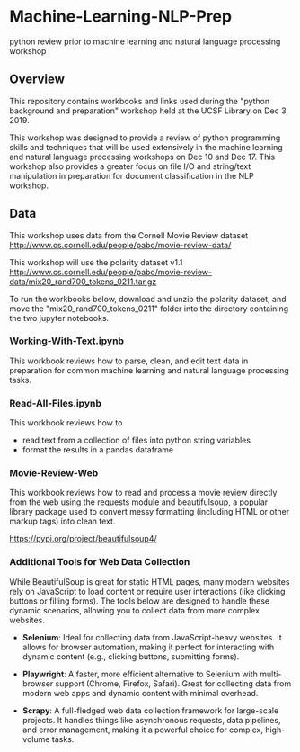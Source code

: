 # Machine-Learning-NLP-Prep

python review prior to machine learning and natural language processing workshop

## Overview

This repository contains workbooks and links used during the "python background and preparation" workshop held at the UCSF Library on Dec 3, 2019. 

This workshop was designed to provide a review of python programming skills and techniques that will be used extensively in the machine learning and natural language processing workshops on Dec 10 and Dec 17. This workshop also provides a greater focus on file I/O and string/text manipulation in preparation for document classification in the NLP workshop.

## Data

This workshop uses data from the Cornell Movie Review dataset http://www.cs.cornell.edu/people/pabo/movie-review-data/

This workshop will use the polarity dataset v1.1 http://www.cs.cornell.edu/people/pabo/movie-review-data/mix20_rand700_tokens_0211.tar.gz

To run the workbooks below, download and unzip the polarity dataset, and move the "mix20_rand700_tokens_0211" folder into the directory containing the two jupyter notebooks.

### Working-With-Text.ipynb

This workbook reviews how to parse, clean, and edit text data in preparation for common machine learning and natural language processing tasks. 

### Read-All-Files.ipynb

This workbook reviews how to 
* read text from a collection of files into python string variables 
* format the results in a pandas dataframe

### Movie-Review-Web

This workbook reviews how to read and process a movie review directly from the web using the requests module and beautifulsoup, a popular library package used to convert messy formatting (including HTML or other markup tags) into clean text. 

https://pypi.org/project/beautifulsoup4/

### Additional Tools for Web Data Collection

While BeautifulSoup is great for static HTML pages, many modern websites rely on JavaScript to load content or require user interactions (like clicking buttons or filling forms). The tools below are designed to handle these dynamic scenarios, allowing you to collect data from more complex websites.

- **Selenium**: Ideal for collecting data from JavaScript-heavy websites. It allows for browser automation, making it perfect for interacting with dynamic content (e.g., clicking buttons, submitting forms).
  
- **Playwright**: A faster, more efficient alternative to Selenium with multi-browser support (Chrome, Firefox, Safari). Great for collecting data from modern web apps and dynamic content with minimal overhead.

- **Scrapy**: A full-fledged web data collection framework for large-scale projects. It handles things like asynchronous requests, data pipelines, and error management, making it a powerful choice for complex, high-volume tasks.

